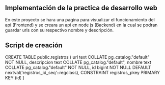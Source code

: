 ## Implementación de la practica de desarrollo web

En este proyecto se hara una pagina para visualizar el funcionamiento del api (Frontend) y se creara un api en node js (Backend) en la cual se podran guardar urls con su respectivo nombre y descripción.

## Script de creación
 CREATE TABLE public.registros
(
    url text COLLATE pg_catalog."default" NOT NULL,
    descripcion text COLLATE pg_catalog."default",
    nombre text COLLATE pg_catalog."default" NOT NULL,
    id bigint NOT NULL DEFAULT nextval('registros_id_seq'::regclass),
    CONSTRAINT registros_pkey PRIMARY KEY (id)
)